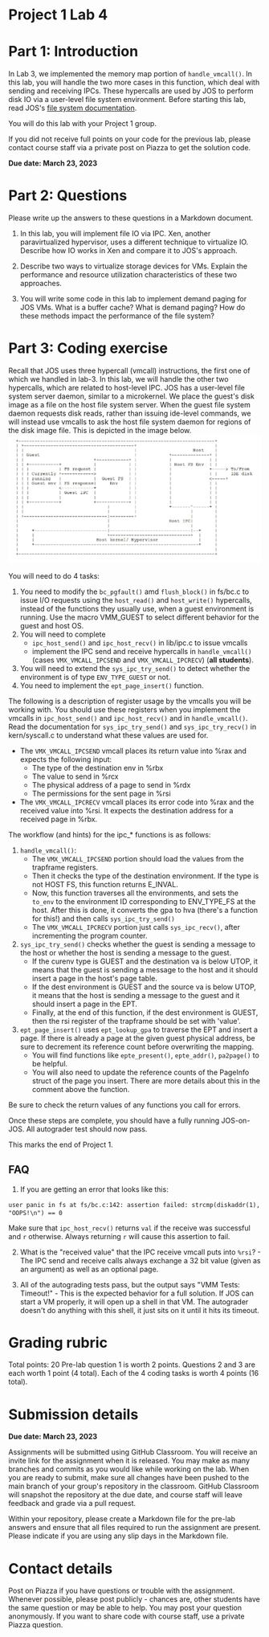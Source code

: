 # Project 1 Lab 4

# Part 1: Introduction

In Lab 3, we implemented the memory map portion of `handle_vmcall()`. In this lab, you will handle the two more cases in this function, which deal with sending and receiving IPCs. These hypercalls are used by JOS to perform disk IO via a user-level file system environment. Before starting this lab, read JOS's [file system documentation](file_system.md).

You will do this lab with your Project 1 group. 

If you did not receive full points on your code for the previous lab, please contact course staff via a private post on Piazza to get the solution code.

**Due date: March 23, 2023**

# Part 2: Questions

Please write up the answers to these questions in a Markdown document.

1. In this lab, you will implement file IO via IPC. Xen, another paravirtualized hypervisor, uses a different technique to virtualize IO. Describe how IO works in Xen and compare it to JOS's approach.

2. Describe two ways to virtualize storage devices for VMs. Explain the performance and resource utilization characteristics of these two approaches.

3. You will write some code in this lab to implement demand paging for JOS VMs. What is a buffer cache? What is demand paging? How do these methods impact the performance of the file system?

# Part 3: Coding exercise

Recall that JOS uses three hypercall (vmcall) instructions, the first one of which we handled in lab-3. In this lab, we will handle the other two hypercalls, which are related to host-level IPC. JOS has a user-level file system server daemon, similar to a microkernel. We place the guest's disk image as a file on the host file system server. When the guest file system daemon requests disk reads, rather than issuing ide-level commands, we will instead use vmcalls to ask the host file system daemon for regions of the disk image file. This is depicted in the image below.
![](figures/disk-architecture.jpg)

You will need to do 4 tasks:

1. You need to modify the `bc_pgfault()` amd `flush_block()` in fs/bc.c to issue I/O requests using the `host_read()` and `host_write()` hypercalls, instead of the functions they usually use, when a guest environment is running. Use the macro VMM_GUEST to select different behavior for the guest and host OS. 
2. You will need to complete
	- `ipc_host_send()` and `ipc_host_recv()` in lib/ipc.c to issue vmcalls
	- implement the IPC send and receive hypercalls in `handle_vmcall()` (cases `VMX_VMCALL_IPCSEND` and `VMX_VMCALL_IPCRECV`) (**all students**).
3. You will need to extend the `sys_ipc_try_send()` to detect whether the environment is of type `ENV_TYPE_GUEST` or not. 
4. You need to implement the `ept_page_insert()` function.


The following is a description of register usage by the vmcalls you will be working with. You should use these registers when you implement the vmcalls in `ipc_host_send()` and `ipc_host_recv()` and in `handle_vmcall()`. Read the documentation for `sys_ipc_try_send()` and `sys_ipc_try_recv()` in kern/syscall.c to understand what these values are used for.
- The `VMX_VMCALL_IPCSEND` vmcall places its return value into %rax and expects the following input:
	- The type of the destination env in %rbx
	- The value to send in %rcx
	- The physical address of a page to send in %rdx
	- The permissions for the sent page in %rsi
- The `VMX_VMCALL_IPCRECV` vmcall places its error code into %rax and the received value into %rsi. It expects the destination address for a received page in %rbx. 

The workflow (and hints) for the ipc_* functions is as follows:
1. `handle_vmcall()`: 
	- The `VMX_VMCALL_IPCSEND` portion should load the values from the trapframe registers. 
	- Then it checks the type of the destination environment. If the type is not HOST FS, this function returns E_INVAL.
	- Now, this function traverses all the environments, and sets the `to_env` to the environment ID corresponding to ENV_TYPE_FS at the host. After this is done, it converts the gpa to hva (there's a function for this!) and then calls `sys_ipc_try_send()`
	- The `VMX_VMCALL_IPCRECV` portion just calls `sys_ipc_recv()`, after incrementing the program counter.
2. `sys_ipc_try_send()` checks whether the guest is sending a message to the host or whether the host is sending a message to the guest. 
	- If the curenv type is GUEST and the destination va is below UTOP, it means that the guest is sending a message to the host and it should insert a page in the host's page table. 
	- If the dest environment is GUEST and the source va is below UTOP, it means that the host is sending a message to the guest and it should insert a page in the EPT. 
	- Finally, at the end of this function, if the dest environment is GUEST, then the rsi register of the trapframe should be set with 'value'.
3. `ept_page_insert()` uses `ept_lookup_gpa` to traverse the EPT and insert a page. If there is already a page at the given guest physical address, be sure to decrement its reference count before overwriting the mapping. 
	- You will find functions like `epte_present()`, `epte_addr()`, `pa2page()` to be helpful.
	- You will also need to update the reference counts of the PageInfo struct of the page you insert. There are more details about this in the comment above the function. 

Be sure to check the return values of any functions you call for errors.

Once these steps are complete, you should have a fully running JOS-on-JOS. All autograder test should now pass.

This marks the end of Project 1. 


## FAQ

1.  If you are getting an error that looks like this:
```
user panic in fs at fs/bc.c:142: assertion failed: strcmp(diskaddr(1), "OOPS!\n") == 0
```
Make sure that `ipc_host_recv()` returns `val` if the receive was successful and `r` otherwise. Always returning `r` will cause this assertion to fail. 

2. What is the "received value" that the IPC receive vmcall puts into `%rsi`? - The IPC send and receive calls always exchange a 32 bit value (given as an argument) as well as an optional page. 

3. All of the autograding tests pass, but the output says "VMM Tests: Timeout!" - This is the expected behavior for a full solution. If JOS can start a VM properly, it will open up a shell in that VM. The autograder doesn't do anything with this shell, it just sits on it until it hits its timeout. 

# Grading rubric

Total points: 20
Pre-lab question 1 is worth 2 points. Questions 2 and 3 are each worth 1 point (4 total).
Each of the 4 coding tasks is worth 4 points (16 total).

# Submission details

**Due date: March 23, 2023**

Assignments will be submitted using GitHub Classroom. You will receive an invite link for the assignment when it is released. You may make as many branches and commits as you would like while working on the lab. When you are ready to submit, make sure all changes have been pushed to the main branch of your group's repository in the classroom. GitHub Classroom will snapshot the repository at the due date, and course staff will leave feedback and grade via a pull request.

Within your repository, please create a Markdown file for the pre-lab answers and ensure that all files required to run the assignment are present. Please indicate if you are using any slip days in the Markdown file.

# Contact details

Post on Piazza if you have questions or trouble with the assignment. Whenever possible, please post publicly - chances are, other students have the same question or may be able to help. You may post your question anonymously. If you want to share code with course staff, use a private Piazza question.

